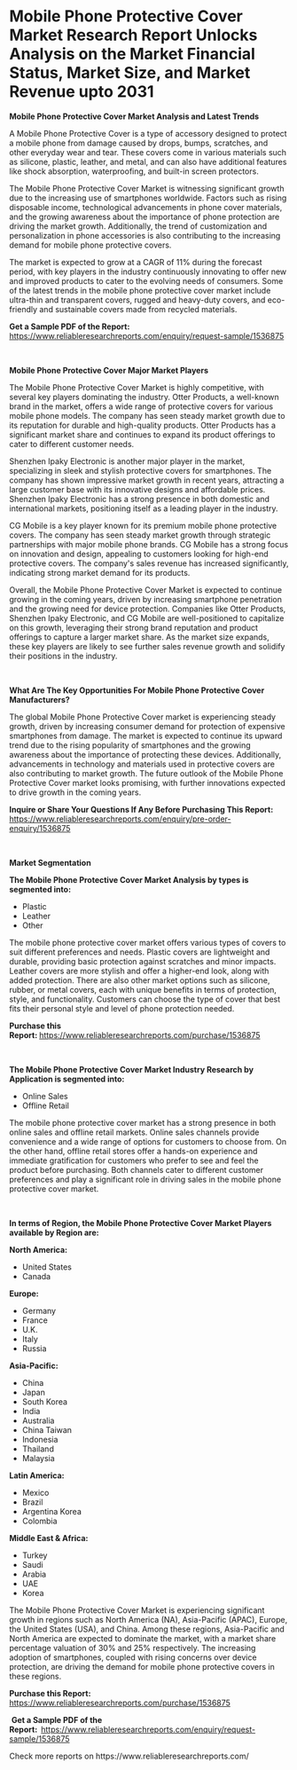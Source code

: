 <p><h1>Mobile Phone Protective Cover Market Research Report Unlocks Analysis on the Market Financial Status, Market Size, and Market Revenue upto 2031</h1></p><p><strong>Mobile Phone Protective Cover Market Analysis and Latest Trends</strong></p>
<p><p>A Mobile Phone Protective Cover is a type of accessory designed to protect a mobile phone from damage caused by drops, bumps, scratches, and other everyday wear and tear. These covers come in various materials such as silicone, plastic, leather, and metal, and can also have additional features like shock absorption, waterproofing, and built-in screen protectors.</p><p>The Mobile Phone Protective Cover Market is witnessing significant growth due to the increasing use of smartphones worldwide. Factors such as rising disposable income, technological advancements in phone cover materials, and the growing awareness about the importance of phone protection are driving the market growth. Additionally, the trend of customization and personalization in phone accessories is also contributing to the increasing demand for mobile phone protective covers.</p><p>The market is expected to grow at a CAGR of 11% during the forecast period, with key players in the industry continuously innovating to offer new and improved products to cater to the evolving needs of consumers. Some of the latest trends in the mobile phone protective cover market include ultra-thin and transparent covers, rugged and heavy-duty covers, and eco-friendly and sustainable covers made from recycled materials.</p></p>
<p><strong>Get a Sample PDF of the Report:&nbsp;</strong> <a href="https://www.reliableresearchreports.com/enquiry/request-sample/1536875">https://www.reliableresearchreports.com/enquiry/request-sample/1536875</a></p>
<p>&nbsp;</p>
<p><strong>Mobile Phone Protective Cover Major Market Players</strong></p>
<p><p>The Mobile Phone Protective Cover Market is highly competitive, with several key players dominating the industry. Otter Products, a well-known brand in the market, offers a wide range of protective covers for various mobile phone models. The company has seen steady market growth due to its reputation for durable and high-quality products. Otter Products has a significant market share and continues to expand its product offerings to cater to different customer needs.</p><p>Shenzhen Ipaky Electronic is another major player in the market, specializing in sleek and stylish protective covers for smartphones. The company has shown impressive market growth in recent years, attracting a large customer base with its innovative designs and affordable prices. Shenzhen Ipaky Electronic has a strong presence in both domestic and international markets, positioning itself as a leading player in the industry.</p><p>CG Mobile is a key player known for its premium mobile phone protective covers. The company has seen steady market growth through strategic partnerships with major mobile phone brands. CG Mobile has a strong focus on innovation and design, appealing to customers looking for high-end protective covers. The company's sales revenue has increased significantly, indicating strong market demand for its products.</p><p>Overall, the Mobile Phone Protective Cover Market is expected to continue growing in the coming years, driven by increasing smartphone penetration and the growing need for device protection. Companies like Otter Products, Shenzhen Ipaky Electronic, and CG Mobile are well-positioned to capitalize on this growth, leveraging their strong brand reputation and product offerings to capture a larger market share. As the market size expands, these key players are likely to see further sales revenue growth and solidify their positions in the industry.</p></p>
<p>&nbsp;</p>
<p><strong>What Are The Key Opportunities For Mobile Phone Protective Cover Manufacturers?</strong></p>
<p><p>The global Mobile Phone Protective Cover market is experiencing steady growth, driven by increasing consumer demand for protection of expensive smartphones from damage. The market is expected to continue its upward trend due to the rising popularity of smartphones and the growing awareness about the importance of protecting these devices. Additionally, advancements in technology and materials used in protective covers are also contributing to market growth. The future outlook of the Mobile Phone Protective Cover market looks promising, with further innovations expected to drive growth in the coming years.</p></p>
<p><strong>Inquire or Share Your Questions If Any Before Purchasing This Report:</strong> <a href="https://www.reliableresearchreports.com/enquiry/pre-order-enquiry/1536875">https://www.reliableresearchreports.com/enquiry/pre-order-enquiry/1536875</a></p>
<p>&nbsp;</p>
<p><strong>Market Segmentation</strong></p>
<p><strong>The Mobile Phone Protective Cover Market Analysis by types is segmented into:</strong></p>
<p><ul><li>Plastic</li><li>Leather</li><li>Other</li></ul></p>
<p><p>The mobile phone protective cover market offers various types of covers to suit different preferences and needs. Plastic covers are lightweight and durable, providing basic protection against scratches and minor impacts. Leather covers are more stylish and offer a higher-end look, along with added protection. There are also other market options such as silicone, rubber, or metal covers, each with unique benefits in terms of protection, style, and functionality. Customers can choose the type of cover that best fits their personal style and level of phone protection needed.</p></p>
<p><strong>Purchase this Report:&nbsp;</strong><a href="https://www.reliableresearchreports.com/purchase/1536875">https://www.reliableresearchreports.com/purchase/1536875</a></p>
<p>&nbsp;</p>
<p><strong>The Mobile Phone Protective Cover Market Industry Research by Application is segmented into:</strong></p>
<p><ul><li>Online Sales</li><li>Offline Retail</li></ul></p>
<p><p>The mobile phone protective cover market has a strong presence in both online sales and offline retail markets. Online sales channels provide convenience and a wide range of options for customers to choose from. On the other hand, offline retail stores offer a hands-on experience and immediate gratification for customers who prefer to see and feel the product before purchasing. Both channels cater to different customer preferences and play a significant role in driving sales in the mobile phone protective cover market.</p></p>
<p>&nbsp;</p>
<p><strong>In terms of Region, the Mobile Phone Protective Cover Market Players available by Region are:</strong></p>
<p>
    <p> <strong> North America: </strong>
        <ul>
            <li>United States</li>
            <li>Canada</li>
        </ul>
        </p> 
    <p> <strong> Europe: </strong>
        <ul>
            <li>Germany</li>
            <li>France</li>
            <li>U.K.</li>
            <li>Italy</li>
            <li>Russia</li>
        </ul>
        </p> 
    <p> <strong> Asia-Pacific: </strong>
        <ul>
            <li>China</li>
            <li>Japan</li>
            <li>South Korea</li>
            <li>India</li>
            <li>Australia</li>
            <li>China Taiwan</li>
            <li>Indonesia</li>
            <li>Thailand</li>
            <li>Malaysia</li>
        </ul>
        </p> 
    <p> <strong> Latin America: </strong>
        <ul>
            <li>Mexico</li>
            <li>Brazil</li>
            <li>Argentina Korea</li>
            <li>Colombia</li>
        </ul>
        </p> 
    <p> <strong> Middle East & Africa: </strong>
        <ul>
            <li>Turkey</li>
            <li>Saudi</li>
            <li>Arabia</li>
            <li>UAE</li>
            <li>Korea</li>
        </ul>
    </p>
    </p>
<p><p>The Mobile Phone Protective Cover Market is experiencing significant growth in regions such as North America (NA), Asia-Pacific (APAC), Europe, the United States (USA), and China. Among these regions, Asia-Pacific and North America are expected to dominate the market, with a market share percentage valuation of 30% and 25% respectively. The increasing adoption of smartphones, coupled with rising concerns over device protection, are driving the demand for mobile phone protective covers in these regions.</p></p>
<p><strong>Purchase this Report: </strong><a href="https://www.reliableresearchreports.com/purchase/1536875">https://www.reliableresearchreports.com/purchase/1536875</a></p>
<p>&nbsp;<strong>Get a Sample PDF of the Report:&nbsp;&nbsp;</strong><a href="https://www.reliableresearchreports.com/enquiry/request-sample/1536875">https://www.reliableresearchreports.com/enquiry/request-sample/1536875</a></p>
<p><strong></strong></p>
<p>Check more reports on https://www.reliableresearchreports.com/</p>